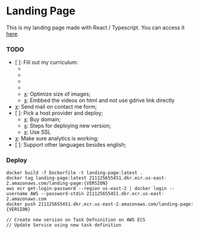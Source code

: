 # Landing Page
This is my landing page made with React / Typescript.
You can access it [here](http://arthurmiada.com).


### TODO
- [ ]: Fill out my curriculum:
    - [x]: Photo;
    - [x]: Projects;
    - [x]: Education;
    - [x]: Skills;
    - [x]: Optimize size of images;
    - [x]: Embbed the videos on html and not use gdrive link directly
- [x]: Send mail on contact me form;
- [ ]: Pick a host provider and deploy;
    - [x]: Buy domain;
    - [x]: Steps for deploying new version;
    - [x]: Use SSL
- [x]: Make sure analytics is working;
- [ ]: Support other languages besides english;

### Deploy

```
docker build -f Dockerfile -t landing-page:latest .
docker tag landing-page:latest 211125655451.dkr.ecr.us-east-2.amazonaws.com/landing-page:{VERSION}
aws ecr get-login-password --region us-east-2 | docker login --username AWS --password-stdin 211125655451.dkr.ecr.us-east-2.amazonaws.com
docker push 211125655451.dkr.ecr.us-east-2.amazonaws.com/landing-page:{VERSION}

// Create new version on Task Defninition on AWS ECS
// Update Service using new task definition
```
